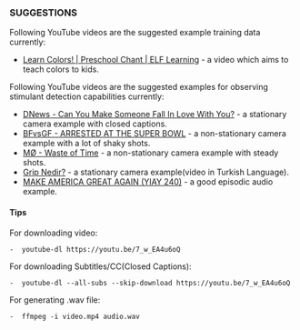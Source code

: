 ### SUGGESTIONS

Following YouTube videos are the suggested example training data currently:

* [Learn Colors! | Preschool Chant | ELF Learning] - a video which aims to teach colors to kids.

[Learn Colors! | Preschool Chant | ELF Learning]: <https://youtu.be/qhOTU8_1Af4>

Following YouTube videos are the suggested examples for observing stimulant detection capabilities currently:

* [DNews - Can You Make Someone Fall In Love With You?] - a stationary camera example with closed captions.
* [BFvsGF - ARRESTED AT THE SUPER BOWL] - a non-stationary camera example with a lot of shaky shots.
* [MØ - Waste of Time] - a non-stationary camera example with steady shots.
* [Grip Nedir?] - a stationary camera example(video in Turkish Language).
* [MAKE AMERICA GREAT AGAIN (YIAY 240)] - a good episodic audio example.

[DNews - Can You Make Someone Fall In Love With You?]: <https://youtu.be/7_w_EA4u6oQ>
[BFvsGF - ARRESTED AT THE SUPER BOWL]: <https://youtu.be/8AbwqbnUgzk>
[MØ - Waste of Time]: <https://youtu.be/wFrth4NFogc>
[Grip Nedir?]: <https://youtu.be/VgCdbzY4eYU>
[MAKE AMERICA GREAT AGAIN (YIAY 240)]: <https://youtu.be/RcNIyvNKceI>

#### Tips

For downloading video:

	-  youtube-dl https://youtu.be/7_w_EA4u6oQ

For downloading Subtitles/CC(Closed Captions):

	-  youtube-dl --all-subs --skip-download https://youtu.be/7_w_EA4u6oQ

For generating .wav file:

	-  ffmpeg -i video.mp4 audio.wav

